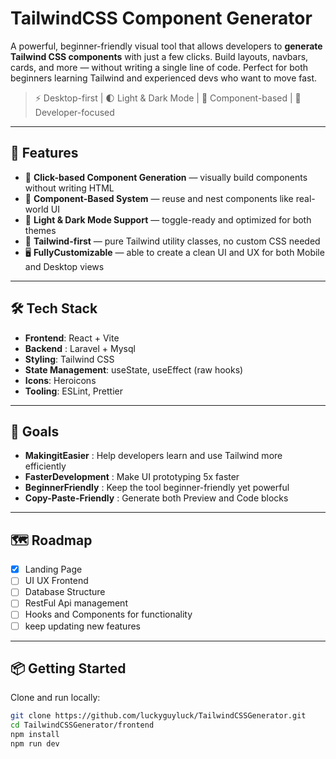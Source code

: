 # TailwindCSS Component Generator

A powerful, beginner-friendly visual tool that allows developers to **generate Tailwind CSS components** with just a few clicks. Build layouts, navbars, cards, and more — without writing a single line of code. Perfect for both beginners learning Tailwind and experienced devs who want to move fast.

> ⚡ Desktop-first | 🌓 Light & Dark Mode | 🧩 Component-based | 🎯 Developer-focused

---

## 🚀 Features

- 🔧 **Click-based Component Generation** — visually build components without writing HTML
- 🧩 **Component-Based System** — reuse and nest components like real-world UI
- 🎨 **Light & Dark Mode Support** — toggle-ready and optimized for both themes
- 💨 **Tailwind-first** — pure Tailwind utility classes, no custom CSS needed
- 🖥️ **FullyCustomizable** — able to create a clean UI and UX for both Mobile and Desktop views

---

## 🛠 Tech Stack

- **Frontend**: React + Vite
- **Backend** : Laravel + Mysql
- **Styling**: Tailwind CSS
- **State Management**: useState, useEffect (raw hooks)
- **Icons**: Heroicons
- **Tooling**: ESLint, Prettier

---

## 🎯 Goals

- **MakingitEasier** : Help developers learn and use Tailwind more efficiently
- **FasterDevelopment** : Make UI prototyping 5x faster
- **BeginnerFriendly** : Keep the tool beginner-friendly yet powerful
- **Copy-Paste-Friendly** : Generate both Preview and Code blocks

---

## 🗺 Roadmap

- [x] Landing Page
- [ ] UI UX Frontend
- [ ] Database Structure
- [ ] RestFul Api management
- [ ] Hooks and Components for functionality
- [ ] keep updating new features

---
## 📦 Getting Started

Clone and run locally:

```bash
git clone https://github.com/luckyguyluck/TailwindCSSGenerator.git
cd TailwindCSSGenerator/frontend
npm install
npm run dev
